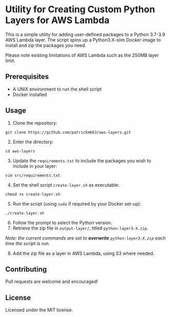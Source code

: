 # Utility for Creating Custom Python Layers for AWS Lambda
This is a simple utility for adding user-defined packages to a Python 3.7-3.9 AWS Lambda layer. The script spins up a Python3.X-slim Docker image to install and zip the packages you need.

Please note existing limitations of AWS Lambda such as the 250MB layer limit.

## Prerequisites
- A UNIX environment to run the shell script
- Docker installed

## Usage
1.  Clone the repository:
```
git clone https://github.com/patrickm663/aws-layers.git
```
2.  Enter the directory:
```
cd aws-layers
```
3. Update the `requirements.txt` to include the packages you wish to include in your layer:
```
vim src/requirements.txt
```
4. Set the shell script `create-layer.sh` as executable:
```
chmod +x create-layer.sh
```
5. Run the script (using `sudo` if required by your Docker set-up):
```
./create-layer.sh
```
6. Follow the prompt to select the Python version.
7. Retrieve the zip file in `output-layer/`, titled `python-layer3-X.zip`.

_Note: the current commands are set to **overwrite** `python-layer3-X.zip` each time the script is run._

8. Add the zip file as a layer in AWS Lambda, using S3 where needed.

## Contributing
Pull requests are welcome and encouraged!

## License
Licensed under the MIT license.
